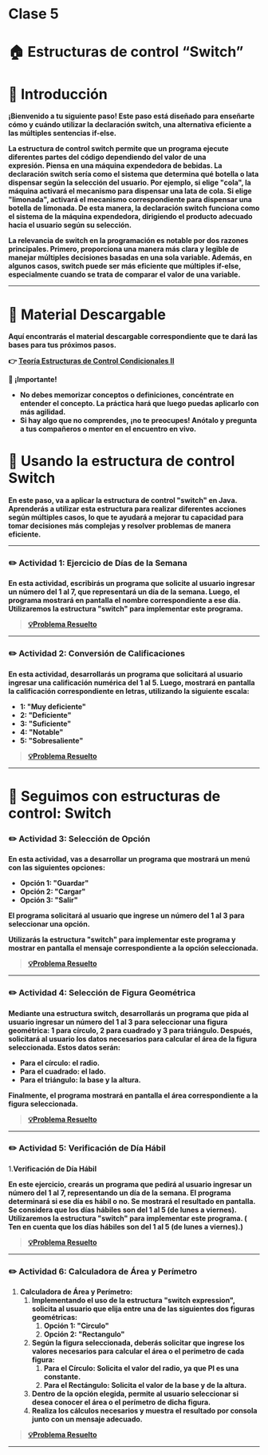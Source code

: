 # Clase 5

# **🏠 Estructuras de control “Switch”**

# **👋 Introducción**

**¡Bienvenido a tu siguiente paso! Este paso está diseñado para enseñarte cómo y cuándo utilizar la declaración switch, una alternativa eficiente a las múltiples sentencias if-else.**

**La estructura de control switch permite que un programa ejecute diferentes partes del código dependiendo del valor de una expresión. Piensa en una máquina expendedora de bebidas. La declaración switch sería como el sistema que determina qué botella o lata dispensar según la selección del usuario. Por ejemplo, si elige "cola", la máquina activará el mecanismo para dispensar una lata de cola. Si elige "limonada", activará el mecanismo correspondiente para dispensar una botella de limonada. De esta manera, la declaración switch funciona como el sistema de la máquina expendedora, dirigiendo el producto adecuado hacia el usuario según su selección.**

**La relevancia de switch en la programación es notable por dos razones principales. Primero, proporciona una manera más clara y legible de manejar múltiples decisiones basadas en una sola variable. Además, en algunos casos, switch puede ser más eficiente que múltiples if-else, especialmente cuando se trata de comparar el valor de una variable.**

---

# **📖 Material Descargable**

**Aquí encontrarás el material descargable correspondiente que te dará las bases para tus próximos pasos.**

**👉 [Teoría Estructuras de Control Condicionales II](https://drive.google.com/file/d/1vu6NjD-onpP6xoioWVin2ckYRU2Dh_75/view?usp=drive_link)**

**📢 ¡Importante!**

- **No debes memorizar conceptos o definiciones, concéntrate en entender el concepto. La práctica hará que luego puedas aplicarlo con más agilidad.**
- **Si hay algo que no comprendes, ¡no te preocupes! Anótalo y pregunta a tus compañeros o mentor en el encuentro en vivo.**

# **👣 Usando la estructura de control Switch**

**En este paso, va a aplicar la estructura de control "switch" en Java. Aprenderás a utilizar esta estructura para realizar diferentes acciones según múltiples casos, lo que te ayudará a mejorar tu capacidad para tomar decisiones más complejas y resolver problemas de manera eficiente.**

---


### **✏️ Actividad 1: Ejercicio de Días de la Semana**

**En esta actividad, escribirás un programa que solicite al usuario ingresar un número del 1 al 7, que representará un día de la semana. Luego, el programa mostrará en pantalla el nombre correspondiente a ese día. Utilizaremos la estructura "switch" para implementar este programa.**
> [**💡Problema Resuelto**](Clase5/src/Actividad1.java)
---

### **✏️ Actividad 2: Conversión de Calificaciones**

**En esta actividad, desarrollarás un programa que solicitará al usuario ingresar una calificación numérica del 1 al 5. Luego, mostrará en pantalla la calificación correspondiente en letras, utilizando la siguiente escala:**

- **1: "Muy deficiente"**
- **2: "Deficiente"**
- **3: "Suficiente"**
- **4: "Notable"**
- **5: "Sobresaliente"**
> [**💡Problema Resuelto**](Clase5/src/Actividad2.java)
---
# **👣 Seguimos con estructuras de control: Switch**


### **✏️ Actividad 3: Selección de Opción**

**En esta actividad, vas a desarrollar un programa que mostrará un menú con las siguientes opciones:**

- **Opción 1: "Guardar"**
- **Opción 2: "Cargar"**
- **Opción 3: "Salir"**

**El programa solicitará al usuario que ingrese un número del 1 al 3 para seleccionar una opción.**

**Utilizarás la estructura "switch" para implementar este programa y mostrar en pantalla el mensaje correspondiente a la opción seleccionada.**
> [**💡Problema Resuelto**](Clase5/src/Actividad3.java)
---

### **✏️ Actividad 4: Selección de Figura Geométrica**

**Mediante una estructura switch, desarrollarás un programa que pida al usuario ingresar un número del 1 al 3 para seleccionar una figura geométrica: 1 para círculo, 2 para cuadrado y 3 para triángulo. Después, solicitará al usuario los datos necesarios para calcular el área de la figura seleccionada. Estos datos serán:**

- **Para el círculo: el radio.**
- **Para el cuadrado: el lado.**
- **Para el triángulo: la base y la altura.**

**Finalmente, el programa mostrará en pantalla el área correspondiente a la figura seleccionada.**
> [**💡Problema Resuelto**](Clase5/src/Actividad4.java)
---


### **✏️ Actividad 5: Verificación de Día Hábil**
1.**Verificación de Día Hábil**

**En este ejercicio, crearás un programa que pedirá al usuario ingresar un número del 1 al 7, representando un día de la semana. El programa determinará si ese día es hábil o no. Se mostrará el resultado en pantalla. Se considera que los días hábiles son del 1 al 5 (de lunes a viernes). Utilizaremos la estructura "switch" para implementar este programa. ( Ten en cuenta que los días hábiles son del 1 al 5 (de lunes a viernes).)**
> [**💡Problema Resuelto**](Clase5/src/Actividad5.java)
---
### **✏️ Actividad 6: Calculadora de Área y Perímetro**
1. **Calculadora de Área y Perímetro:**
    1. **Implementando el uso de la estructura "switch expression", solicita al usuario que elija entre una de las siguientes dos figuras geométricas:**
        1. **Opción 1: "Circulo"**
        2. **Opción 2: "Rectangulo"**
    2. **Según la figura seleccionada, deberás solicitar que ingrese los valores necesarios para calcular el área o el perímetro de cada figura:**
        1. **Para el Círculo: Solicita el valor del radio, ya que PI es una constante.**
        2. **Para el Rectángulo: Solicita el valor de la base y de la altura.**
    3. **Dentro de la opción elegida, permite al usuario seleccionar si desea conocer el área o el perímetro de dicha figura.**
    4. **Realiza los cálculos necesarios y muestra el resultado por consola junto con un mensaje adecuado.**
> [**💡Problema Resuelto**](Clase5/src/Actividad6.java)
---
